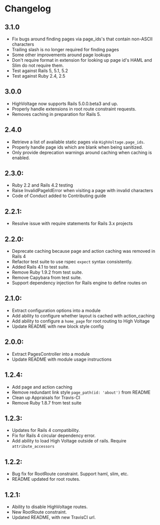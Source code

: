 # Changelog

## 3.1.0

+ Fix bugs around finding pages via page_ids's that contain non-ASCII characters
+ Trailing slash is no longer required for finding pages
+ Some other improvements around page lookups
+ Don't require format in extension for looking up page id's HAML and Slim do
  not require them.
+ Test against Rails 5, 5.1, 5.2
+ Test against Ruby 2.4, 2.5

## 3.0.0

+ HighVoltage now supports Rails 5.0.0.beta3 and up.
+ Properly handle extensions in root route constraint requests.
+ Removes caching in preparation for Rails 5.

## 2.4.0

+ Retrieve a list of available static pages via `HighVoltage.page_ids`.
+ Properly handle page ids which are blank when being sanitized.
+ Only provide deprecation warnings around caching when caching is enabled.

## 2.3.0:

+ Ruby 2.2 and Rails 4.2 testing
+ Raise InvalidPageIdError when visiting a page with invalid characters
+ Code of Conduct added to Contributing guide

## 2.2.1:

+ Resolve issue with require statements for Rails 3.x projects

## 2.2.0:

+ Deprecate caching because page and action caching was removed in Rails 4
+ Refactor test suite to use rspec `expect` syntax consistently.
+ Added Rails 4.1 to test suite.
+ Remove Ruby 1.9.2 from test suite.
+ Remove Capybara from test suite.
+ Support dependency injection for Rails engine to define routes on

## 2.1.0:

+ Extract configuration options into a module
+ Add ability to configure whether layout is cached with action_caching
+ Add ability to configure a `home_page` for root routing to High Voltage
+ Update README with new block style config

## 2.0.0:

+ Extract PagesController into a module
+ Update README with module usage instructions

## 1.2.4:

+ Add page and action caching
+ Remove redundant link style `page_path(id: 'about')` from README
+ Clean up Appraisals for Travis-CI
+ Remove Ruby 1.8.7 from test suite

## 1.2.3:

+ Updates for Rails 4 compatibility.
+ Fix for Rails 4 circular dependency error.
+ Add ability to load High Voltage outside of rails. Require `attribute_accessors`

## 1.2.2:

+ Bug fix for RootRoute constraint. Support haml, slim, etc.
+ README updated for root routes.

## 1.2.1:

+ Ability to disable HighVoltage routes.
+ New RootRoute constraint.
+ Updated README, with new TravisCI url.
